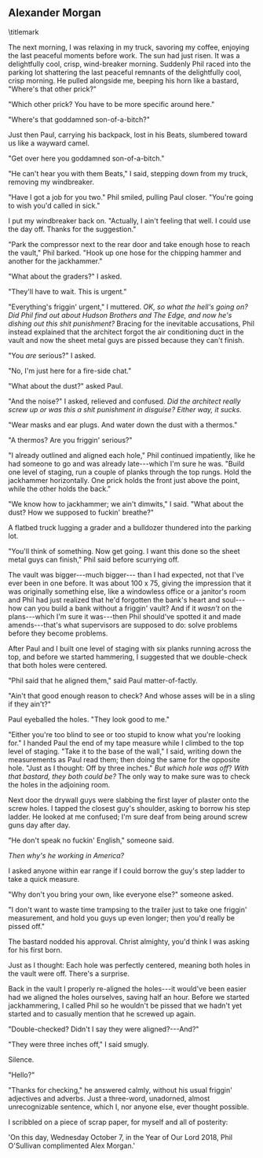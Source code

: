 ## Alexander Morgan
\titlemark

The next morning, I was relaxing in my truck, savoring my coffee,
enjoying the last peaceful moments before work. The sun had just risen.
It was a delightfully cool, crisp, wind-breaker morning. Suddenly Phil
raced into the parking lot shattering the last peaceful remnants of the
delightfully cool, crisp morning. He pulled alongside me, beeping his
horn like a bastard, "Where's that other prick?"

"Which other prick? You have to be more specific around here."

"Where's that goddamned son-of-a-bitch?"

Just then Paul, carrying his backpack, lost in his Beats, slumbered
toward us like a wayward camel.

"Get over here you goddamned son-of-a-bitch."

"He can't hear you with them Beats," I said, stepping down from my
truck, removing my windbreaker.

"Have I got a job for you two." Phil smiled, pulling Paul closer.
"You're going to wish you'd called in sick."

I put my windbreaker back on. "Actually, I ain't feeling that well. I
could use the day off. Thanks for the suggestion."

"Park the compressor next to the rear door and take enough hose to reach
the vault," Phil barked. "Hook up one hose for the chipping hammer and
another for the jackhammer."

"What about the graders?" I asked.

"They'll have to wait. This is urgent."

"Everything's friggin' urgent," I muttered. *OK, so what the hell's
going on?* *Did Phil find out about Hudson Brothers and The Edge, and
now he's dishing out this shit punishment?* Bracing for the inevitable
accusations, Phil instead explained that the architect forgot the air
conditioning duct in the vault and now the sheet metal guys are pissed
because they can't finish.

"You *are* serious?" I asked.

"No, I'm just here for a fire-side chat."

"What about the dust?" asked Paul.

"And the noise?" I asked, relieved and confused. *Did the architect
really screw up or was this a shit punishment in disguise? Either way,
it sucks.*

"Wear masks and ear plugs. And water down the dust with a thermos."

"A thermos? Are you friggin' serious?"

"I already outlined and aligned each hole," Phil continued impatiently,
like he had someone to go and was already late---which I'm sure he was.
"Build one level of staging, run a couple of planks through the top
rungs. Hold the jackhammer horizontally. One prick holds the front just
above the point, while the other holds the back."

"We know how to jackhammer; we ain\'t dimwits," I said. "What about the
dust? How we supposed to fuckin' breathe?"

A flatbed truck lugging a grader and a bulldozer thundered into the
parking lot.

"You'll think of something. Now get going. I want this done so the sheet
metal guys can finish," Phil said before scurrying off.

The vault was bigger---much bigger--- than I had expected, not that I've
ever been in one before. It was about 100 x 75, giving the impression
that it was originally something else, like a windowless office or a
janitor's room and Phil had just realized that he'd forgotten the bank's
heart and soul---how can you build a bank without a friggin' vault? And
if it *wasn't* on the plans---which I'm sure it was---then Phil
should've spotted it and made amends---that's what supervisors are
supposed to do: solve problems before they become problems.

After Paul and I built one level of staging with six planks running
across the top, and before we started hammering, I suggested that we
double-check that both holes were centered.

"Phil said that he aligned them," said Paul matter-of-factly.

"Ain't that good enough reason to check? And whose asses will be in a
sling if they ain't?"

Paul eyeballed the holes. "They look good to me."

"Either you're too blind to see or too stupid to know what you're
looking for." I handed Paul the end of my tape measure while I climbed
to the top level of staging. "Take it to the base of the wall," I said,
writing down the measurements as Paul read them; then doing the same for
the opposite hole. "Just as I thought: Off by three inches." *But which
hole was off*? *With that bastard, they both could be?* The only way to
make sure was to check the holes in the adjoining room.

Next door the drywall guys were slabbing the first layer of plaster onto
the screw holes. I tapped the closest guy's shoulder, asking to borrow
his step ladder. He looked at me confused; I'm sure deaf from being
around screw guns day after day.

"He don't speak no fuckin' English," someone said.

*Then why's he working in America?*

I asked anyone within ear range if I could borrow the guy's step ladder
to take a quick measure.

"Why don't you bring your own, like everyone else?" someone asked.

"I don't want to waste time trampsing to the trailer just to take one
friggin' measurement, and hold you guys up even longer; then you'd
really be pissed off."

The bastard nodded his approval. Christ almighty, you'd think I was
asking for his first born.

Just as I thought: Each hole was perfectly centered, meaning both holes
in the vault were off. There's a surprise.

Back in the vault I properly re-aligned the holes---it would've been
easier had we aligned the holes ourselves, saving half an hour. Before
we started jackhammering, I called Phil so he wouldn't be pissed that we
hadn't yet started and to casually mention that he screwed up again.

"Double-checked? Didn't I say they were aligned?---And?"

"They were three inches off," I said smugly.

Silence.

"Hello?"

"Thanks for checking," he answered calmly, without his usual friggin'
adjectives and adverbs. Just a three-word, unadorned, almost
unrecognizable sentence, which I, nor anyone else, ever thought
possible.

I scribbled on a piece of scrap paper, for myself and all of posterity:

'On this day, Wednesday October 7, in the Year of Our Lord 2018, Phil
O'Sullivan complimented Alex Morgan.'
